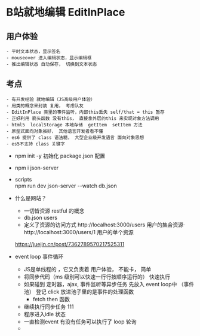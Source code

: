 # B站就地编辑  EditInPlace

## 用户体验
    - 平时文本状态，显示签名
    - mouseover 进入编辑状态，显示编辑框
    - 推出编辑状态 自动保存， 切换到文本状态

## 考点
    - 有开发经验 就地编辑（JS高级用户体验）
    - 用类的概念来封装 复用， 考虑队友 
    - EditInPlace 类里的事件监听，内部this丢失 self/that = this 暂存
    - 正好利用 箭头函数 没有this， 直接拿外层的this 来实现对象方法调用
    - html5  localStorage 本地存储  getItem  setItem 方法 
    - 原型式面向对象虽好， 其他语言开发者看不懂
    - es6 提供了 class 语法糖， 大型企业级开发语言 面向对象思想
    - es5不支持 class 关键字 

- npm init -y 初始化   package.json 配置
- npm i json-server   
- scripts  
    npm run dev  json-server --watch db.json

- 什么是网站？
    - 一切皆资源  restful 的概念 
    - db.json  users 
    - 定义了资源的访问方式 
    http://localhost:3000/users  用户的集合资源·
    http://localhost:3000/users/1  用户的单个资源

    https://juejin.cn/post/7362789570217525311

- event  loop 事件循环
    - JS是单线程的 ，它又负责着 用户体验， 不能卡， 简单
    - 将同步代码（ms 级别可以快速一行行按顺序运行的） 快速执行
    - 如果碰到 定时器，ajax, 事件监听等异步任务 先放入 event loop中 （事件池） 登记  click 放进池子里的是事件的处理函数
        - fetch  then  函数 
    - 继续执行同步任务  111
    - 程序进入idle 状态
    - 一直检测event 有没有任务可以执行了 
        loop 轮询 
    - 